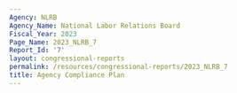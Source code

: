 ```yaml
---
Agency: NLRB
Agency_Name: National Labor Relations Board
Fiscal_Year: 2023
Page_Name: 2023_NLRB_7
Report_Id: '7'
layout: congressional-reports
permalink: /resources/congressional-reports/2023_NLRB_7
title: Agency Compliance Plan
---
```


